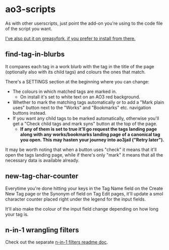 # ao3-scripts

As with other userscripts, just point the add-on you're using to the code file of the script you want.

[I've also put it on greasyfork, if you prefer to install from there.](https://greasyfork.org/en/scripts/428350-ao3-wrangling-find-the-tag-in-the-blurb)

## find-tag-in-blurbs

It compares each tag in a work blurb with the tag in the title of the page (optionally also with its child tags) and colours the ones that match.

There's a SETTINGS section at the beginning where you can change:
* The colours in which matched tags are marked in.
  * On install it's set to white text on an AO3 red background.
* Whether to mark the matching tags automatically or to add a "Mark plain uses" button next to the "Works" and "Bookmarks" etc. navigation buttons instead.
* If you want any child tags to be marked automatically, otherwise you'll get a "Check child tags and mark syns" button at the top of the page.
  * **If any of them is set to true it'll go request the tags landing page along with any works/bookmarks landing page of a canonical tag you open. This may hasten your journey into ao3jail ("Retry later").**

It may be worth noting that when a button uses "check" it means that it'll open the tags landing page, while if there's only "mark" it means that all the necessary data is available already.

## new-tag-char-counter

Everytime you're done hitting your keys in the Tag Name field on the Create New Tag page or the Synonym of field on Tag Edit pages, it'll update a smol character counter placed right under the legend for the input fields.

It'll also make the colour of the input field change depending on how long your tag is.

## n-in-1 wrangling filters

Check out the separate [n-in-1 filters readme doc](https://github.com/RhineCloud/ao3-scripts/blob/main/n-in-1-filters-readme.md#n-in-1-wrangling-home-filters).
